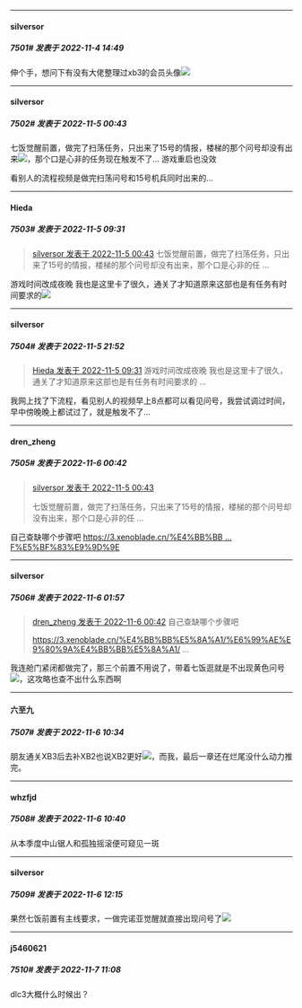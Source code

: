 

*****

####  silversor  
##### 7501#       发表于 2022-11-4 14:49

伸个手，想问下有没有大佬整理过xb3的会员头像<img src="https://static.saraba1st.com/image/smiley/face2017/074.png" referrerpolicy="no-referrer">



*****

####  silversor  
##### 7502#       发表于 2022-11-5 00:43

七饭觉醒前置，做完了扫荡任务，只出来了15号的情报，楼梯的那个问号却没有出来<img src="https://static.saraba1st.com/image/smiley/face2017/003.png" referrerpolicy="no-referrer">，那个口是心非的任务现在触发不了… 游戏重启也没效

看别人的流程视频是做完扫荡问号和15号机兵同时出来的…



*****

####  Hieda  
##### 7503#       发表于 2022-11-5 09:31

<blockquote><a href="httphttps://bbs.saraba1st.com/2b/forum.php?mod=redirect&amp;goto=findpost&amp;pid=58280089&amp;ptid=2084818" target="_blank">silversor 发表于 2022-11-5 00:43</a>
七饭觉醒前置，做完了扫荡任务，只出来了15号的情报，楼梯的那个问号却没有出来，那个口是心非的任 ...</blockquote>
游戏时间改成夜晚
我也是这里卡了很久，通关了才知道原来这部也是有任务有时间要求的<img src="https://static.saraba1st.com/image/smiley/face2017/068.png" referrerpolicy="no-referrer">



*****

####  silversor  
##### 7504#       发表于 2022-11-5 21:52

<blockquote><a href="httphttps://bbs.saraba1st.com/2b/forum.php?mod=redirect&amp;goto=findpost&amp;pid=58281673&amp;ptid=2084818" target="_blank">Hieda 发表于 2022-11-5 09:31</a>
游戏时间改成夜晚
我也是这里卡了很久，通关了才知道原来这部也是有任务有时间要求的 ...</blockquote>
我网上找了下流程，看见别人的视频早上8点都可以看见问号，我尝试调过时间，早中傍晚晚上都试过了，就是触发不了…



*****

####  dren_zheng  
##### 7505#       发表于 2022-11-6 00:42

<blockquote><a href="httphttps://bbs.saraba1st.com/2b/forum.php?mod=redirect&amp;goto=findpost&amp;pid=58280089&amp;ptid=2084818" target="_blank">silversor 发表于 2022-11-5 00:43</a>

七饭觉醒前置，做完了扫荡任务，只出来了15号的情报，楼梯的那个问号却没有出来，那个口是心非的任 ...</blockquote>
自己查缺哪个步骤吧
[https://3.xenoblade.cn/%E4%BB%BB ... F%E5%BF%83%E9%9D%9E](https://3.xenoblade.cn/%E4%BB%BB%E5%8A%A1/%E6%99%AE%E9%80%9A%E4%BB%BB%E5%8A%A1/%E5%8F%A3%E6%98%AF%E5%BF%83%E9%9D%9E)



*****

####  silversor  
##### 7506#       发表于 2022-11-6 01:57

<blockquote><a href="httphttps://bbs.saraba1st.com/2b/forum.php?mod=redirect&amp;goto=findpost&amp;pid=58292930&amp;ptid=2084818" target="_blank">dren_zheng 发表于 2022-11-6 00:42</a>
自己查缺哪个步骤吧

https://3.xenoblade.cn/%E4%BB%BB%E5%8A%A1/%E6%99%AE%E9%80%9A%E4%BB%BB%E5%8A%A1/ ...</blockquote>
我连舱门紧闭都做完了，那三个前置不用说了，带着七饭逛就是不出现黄色问号<img src="https://static.saraba1st.com/image/smiley/face2017/003.png" referrerpolicy="no-referrer">，这攻略也查不出什么东西啊



*****

####  六至九  
##### 7507#       发表于 2022-11-6 10:34

朋友通关XB3后去补XB2也说XB2更好<img src="https://static.saraba1st.com/image/smiley/face2017/068.png" referrerpolicy="no-referrer">，而我，最后一章还在烂尾没什么动力推完。

*****

####  whzfjd  
##### 7508#       发表于 2022-11-6 10:40

从本季度中山锯人和孤独摇滚便可窥见一斑



*****

####  silversor  
##### 7509#       发表于 2022-11-6 12:15

果然七饭前置有主线要求，一做完诺亚觉醒就直接出现问号了<img src="https://static.saraba1st.com/image/smiley/face2017/068.png" referrerpolicy="no-referrer">



*****

####  j5460621  
##### 7510#       发表于 2022-11-7 11:08

dlc3大概什么时候出？

